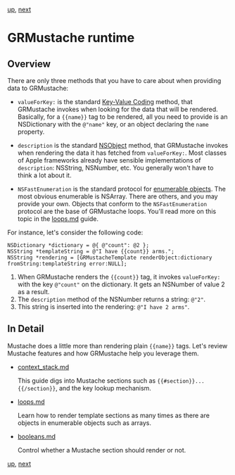 [up](introduction.md), [next](runtime/context_stack.md)

GRMustache runtime
==================

## Overview

There are only three methods that you have to care about when providing data to GRMustache:

- `valueForKey:` is the standard [Key-Value Coding](http://developer.apple.com/documentation/Cocoa/Conceptual/KeyValueCoding/Articles/KeyValueCoding.html) method, that GRMustache invokes when looking for the data that will be rendered. Basically, for a `{{name}}` tag to be rendered, all you need to provide is an NSDictionary with the `@"name"` key, or an object declaring the `name` property.

- `description` is the standard [NSObject](http://developer.apple.com/documentation/Cocoa/Reference/Foundation/Protocols/NSObject_Protocol/Reference/NSObject.html) method, that GRMustache invokes when rendering the data it has fetched from `valueForKey:`. Most classes of Apple frameworks already have sensible implementations of `description`: NSString, NSNumber, etc. You generally won't have to think a lot about it.

- `NSFastEnumeration` is the standard protocol for [enumerable objects](http://developer.apple.com/documentation/Cocoa/Conceptual/ObjectiveC/Chapters/ocFastEnumeration.html). The most obvious enumerable is NSArray. There are others, and you may provide your own. Objects that conform to the `NSFastEnumeration` protocol are the base of GRMustache loops. You'll read more on this topic in the [loops.md](runtime/loops.md) guide.

For instance, let's consider the following code:

```obcj
NSDictionary *dictionary = @{ @"count": @2 };
NSString *templateString = @"I have {{count}} arms.";
NSString *rendering = [GRMustacheTemplate renderObject:dictionary fromString:templateString error:NULL];
```

1. When GRMustache renders the `{{count}}` tag, it invokes `valueForKey:` with the key `@"count"` on the dictionary. It gets an NSNumber of value 2 as a result.
2. The `description` method of the NSNumber returns a string: `@"2"`.
3. This string is inserted into the rendering: `@"I have 2 arms"`.


## In Detail

Mustache does a little more than rendering plain `{{name}}` tags. Let's review Mustache features and how GRMustache help you leverage them.

- [context_stack.md](runtime/context_stack.md)

    This guide digs into Mustache sections such as `{{#section}}...{{/section}}`, and the key lookup mechanism.
    
- [loops.md](runtime/loops.md)
    
    Learn how to render template sections as many times as there are objects in enumerable objects such as arrays.
    
- [booleans.md](runtime/booleans.md)

    Control whether a Mustache section should render or not.


[up](introduction.md), [next](runtime/context_stack.md)

